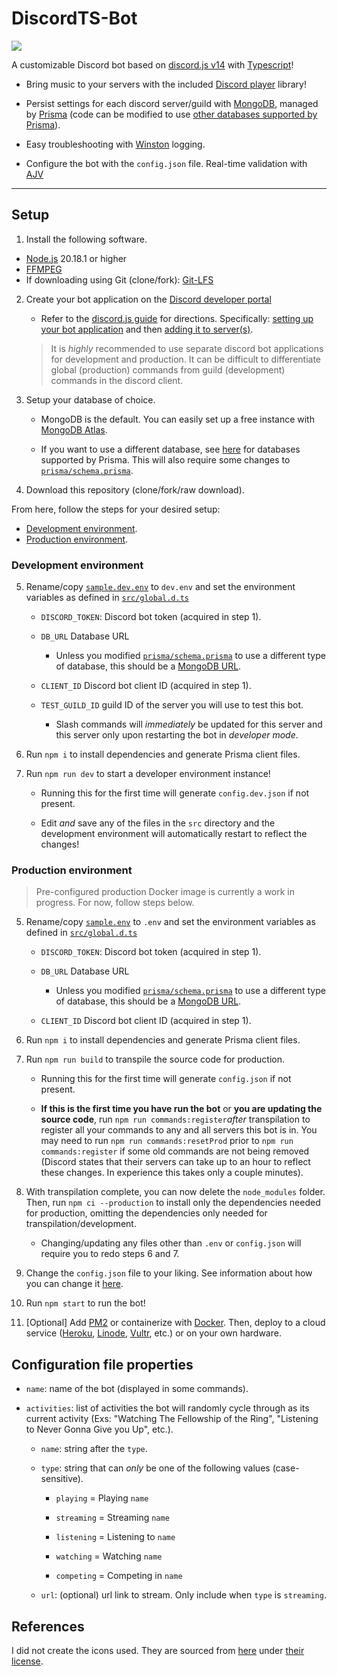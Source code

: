# DiscordTS-Bot

[![](https://img.shields.io/github/license/IronBatman2715/DiscordTS-Bot.svg?branch=main)](https://github.com/IronBatman2715/DiscordTS-Bot/blob/main/LICENSE)

A customizable Discord bot based on [discord.js v14](https://discord.js.org) with [Typescript](https://www.typescriptlang.org/)!

- Bring music to your servers with the included [Discord player](https://discord-player.js.org) library!

- Persist settings for each discord server/guild with [MongoDB](https://www.mongodb.com/), managed by [Prisma](https://www.prisma.io) (code can be modified to use [other databases supported by Prisma](https://www.prisma.io/docs/reference/database-reference/supported-databases)).

- Easy troubleshooting with [Winston](https://github.com/winstonjs/winston) logging.

- Configure the bot with the `config.json` file. Real-time validation with [AJV](https://ajv.js.org/)

---

## Setup

1. Install the following software.

- [Node.js](https://nodejs.org/) 20.18.1 or higher
- [FFMPEG](https://ffmpeg.org/)
- If downloading using Git (clone/fork): [Git-LFS](https://git-lfs.com/)

2. Create your bot application on the [Discord developer portal](https://discord.com/developers/applications)

   - Refer to the [discord.js guide](https://discordjs.guide) for directions. Specifically: [setting up your bot application](https://discordjs.guide/preparations/setting-up-a-bot-application) and then [adding it to server(s)](https://discordjs.guide/preparations/adding-your-bot-to-servers).

   > It is _highly_ recommended to use separate discord bot applications for development and production. It can be difficult to differentiate global (production) commands from guild (development) commands in the discord client.

3. Setup your database of choice.

   - MongoDB is the default. You can easily set up a free instance with [MongoDB Atlas](https://www.mongodb.com/atlas).

   - If you want to use a different database, see [here](https://www.prisma.io/docs/reference/database-reference/supported-databases) for databases supported by Prisma. This will also require some changes to [`prisma/schema.prisma`](prisma/schema.prisma).

4. Download this repository (clone/fork/raw download).

From here, follow the steps for your desired setup:

- [Development environment](#development-environment).
- [Production environment](#production-environment).

### Development environment

5. Rename/copy [`sample.dev.env`](sample.dev.env) to `dev.env` and set the environment variables as defined in [`src/global.d.ts`](src/global.d.ts)

   - `DISCORD_TOKEN`: Discord bot token (acquired in step 1).

   - `DB_URL` Database URL

     - Unless you modified [`prisma/schema.prisma`](prisma/schema.prisma) to use a different type of database, this should be a [MongoDB URL](https://www.mongodb.com/docs/manual/reference/connection-string/).

   - `CLIENT_ID` Discord bot client ID (acquired in step 1).

   - `TEST_GUILD_ID` guild ID of the server you will use to test this bot.

     - Slash commands will _immediately_ be updated for this server and this server only upon restarting the bot in _developer mode_.

6. Run `npm i` to install dependencies and generate Prisma client files.

7. Run `npm run dev` to start a developer environment instance!

   - Running this for the first time will generate `config.dev.json` if not present.

   - Edit _and_ save any of the files in the `src` directory and the development environment will automatically restart to reflect the changes!

### Production environment

> Pre-configured production Docker image is currently a work in progress. For now, follow steps below.

5. Rename/copy [`sample.env`](sample.env) to `.env` and set the environment variables as defined in [`src/global.d.ts`](src/global.d.ts)

   - `DISCORD_TOKEN`: Discord bot token (acquired in step 1).

   - `DB_URL` Database URL

     - Unless you modified [`prisma/schema.prisma`](prisma/schema.prisma) to use a different type of database, this should be a [MongoDB URL](https://www.mongodb.com/docs/manual/reference/connection-string/).

   - `CLIENT_ID` Discord bot client ID (acquired in step 1).

6. Run `npm i` to install dependencies and generate Prisma client files.

7. Run `npm run build` to transpile the source code for production.

   - Running this for the first time will generate `config.json` if not present.

   - **If this is the first time you have run the bot** or **you are updating the source code**, run `npm run commands:register`_after_ transpilation to register all your commands to any and all servers this bot is in. You may need to run `npm run commands:resetProd` prior to `npm run commands:register` if some old commands are not being removed (Discord states that their servers can take up to an hour to reflect these changes. In experience this takes only a couple minutes).

8. With transpilation complete, you can now delete the `node_modules` folder. Then, run `npm ci --production` to install only the dependencies needed for production, omitting the dependencies only needed for transpilation/development.

   - Changing/updating any files other than `.env` or `config.json` will require you to redo steps 6 and 7.

9. Change the `config.json` file to your liking. See information about how you can change it [here](#configuration-file-properties).

10. Run `npm start` to run the bot!

11. [Optional] Add [PM2](https://www.npmjs.com/package/pm2) or containerize with [Docker](https://docs.docker.com/). Then, deploy to a cloud service ([Heroku](https://www.heroku.com/), [Linode](https://www.linode.com/), [Vultr](https://www.vultr.com/), etc.) or on your own hardware.

## Configuration file properties

- `name`: name of the bot (displayed in some commands).

- `activities`: list of activities the bot will randomly cycle through as its current activity (Exs: "Watching The Fellowship of the Ring", "Listening to Never Gonna Give you Up", etc.).

  - `name`: string after the `type`.

  - `type`: string that can _only_ be one of the following values (case-sensitive).

    - `playing` = Playing `name`

    - `streaming` = Streaming `name`

    - `listening` = Listening to `name`

    - `watching` = Watching `name`

    - `competing` = Competing in `name`

  - `url`: (optional) url link to stream. Only include when `type` is `streaming`.

## References

I did not create the icons used. They are sourced from [here](https://pixabay.com/illustrations/icons-web-development-website-design-2188729/) under [their license](https://pixabay.com/service/license/).
